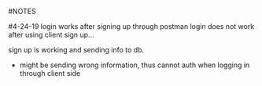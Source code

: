 #NOTES

#4-24-19
login works after signing up through postman 
login does not work after using client sign up...


sign up is working and sending info to db.
   - might be sending wrong information, thus cannot auth when logging in through client side




